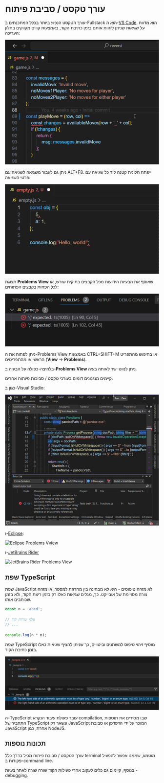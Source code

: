 # עורך טקסט / סביבת פיתוח

עורך הטקסט הנפוץ ביותר בכלל המתכנתים ב-Fullstack הוא ה-[VS Code](https://code.visualstudio.com/). הוא מדווח על שגיאות שניתן לזהות אותם בזמן כתיבת הקוד, באמצעות קווים מקווקים בחלון העריכה:

![VS Code squiggly](vs-code-squiggly.png)

ניתן גם לעבור משגיאה לשגיאה עם ALT+F8. ייפתח חלונית קטנה ליד כל שגיאה עם פרטי השגיאה:

![VS Code Peek between errors](vscode-peek.gif)

תצוגת **Problems View** שאוסף את הבעיות הידועות מכל הקבצים בתיקית שורש, או לכל הפחות בקבצים הפתוחים:

![VS Code Problems View](vscode-problems-view.png)

ניתן לפתוח את ה-Problems View באמצעות CTRL+SHIFT+M או בחיפוש מהתפריט הראשי או מהתפריטים (**View** -> **Problems**).

בלחיצה-כפולה על הבעיה ב-**Problems View** ניתן לנווט ישר לאותה בעיה.

קיימים מנגנונים דומים בעורכי טקסט / סביבות פיותוח אחרים.

כגון ב-Visual Studio:

![Visual Studio Error List](vs-problems-view.png)

ו-[Eclipse](https://help.eclipse.org/latest/index.jsp?topic=%2Forg.eclipse.platform.doc.user%2Fconcepts%2Fcprbview.htm):

![Eclipse Problems Vview](https://help.eclipse.org/latest/topic/org.eclipse.cdt.doc.user/images/cdt_error_workbench.png)

ו-[JetBrains Rider](https://www.jetbrains.com/help/rider/Problems_Tool_Window.html)

![JetBrains Rider Problems View](https://resources.jetbrains.com/help/img/rider/2023.3/problems_window_current_file_tab.png)

## שפת TypeScript

שפת JavaScript לא מזהה טיפוסים - היא לא מבחינה בין מחרוזת למספר, או מזהה צורה מסויימת של אובייקט. כך, מגלים שגיאות כאלו רק בזמן ריצת  הקוד, ולא בזמן שכותבים אותו.

```javascript
const n = 'abcd';

// אלף שורות קוד
// ...

console.log(n * n);
```

שפת TypeScript מוסיף זיהוי טיפוס למשתנים וביטויים, כך שניתן להציף שגיאות כאלו בזמן כתיבת הקוד.

![VS Code Typescript errors](vs-code-ts-problems.png)

ה-TypeScript עובר פעולת עיבוד הנקרא compilation, שבו מסירים את תוספות התחביר של TypeScript ונשאר רק JavaScript המוכר על ידי הדפדפן או סביבת JavaScript אחרת, כגון NodeJS.

## תכונות נוספות

עורך הטקסט / סביבת פיתוח מכיל בדרך כלל terminal מוטמע, שממנו אפשר להפעיל פקודות ב-command line.

בנוסף, קיימים גם כלים לעקוב אחרי פעילות הקוד שורה שורה לאתר בעיות - debugging.